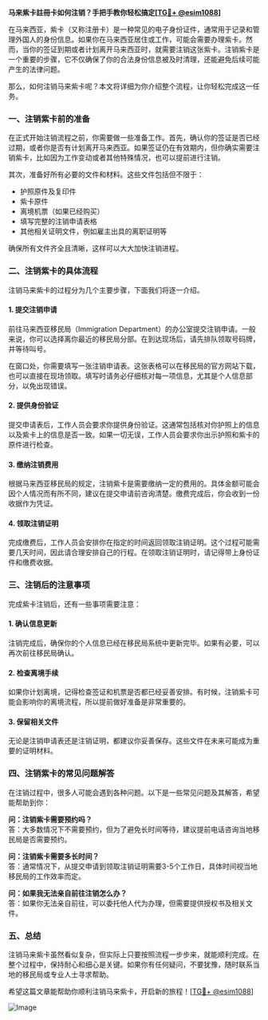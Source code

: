 **马来紫卡註冊卡如何注销？手把手教你轻松搞定[[TG💪+ @esim1088](https://t.me/s/esim1088)]**

在马来西亚，紫卡（又称注册卡）是一种常见的电子身份证件，通常用于记录和管理外国人的身份信息。如果你在马来西亚居住或工作，可能会需要办理紫卡。然而，当你的签证到期或者计划离开马来西亚时，就需要注销这张紫卡。注销紫卡是一个重要的步骤，它不仅确保了你的合法身份信息被及时清理，还能避免后续可能产生的法律问题。

那么，如何注销马来紫卡呢？本文将详细为你介绍整个流程，让你轻松完成这一任务。

### **一、注销紫卡前的准备**
在正式开始注销流程之前，你需要做一些准备工作。首先，确认你的签证是否已经过期，或者你是否有计划离开马来西亚。如果签证仍在有效期内，但你确实需要注销紫卡，比如因为工作变动或者其他特殊情况，也可以提前进行注销。

其次，准备好所有必要的文件和材料。这些文件包括但不限于：
- 护照原件及复印件
- 紫卡原件
- 离境机票（如果已经购买）
- 填写完整的注销申请表格
- 其他相关证明文件，例如雇主出具的离职证明等

确保所有文件齐全且清晰，这样可以大大加快注销进程。

### **二、注销紫卡的具体流程**
注销马来紫卡的过程分为几个主要步骤，下面我们将逐一介绍。

#### **1. 提交注销申请**
前往马来西亚移民局（Immigration Department）的办公室提交注销申请。一般来说，你可以选择离你最近的移民局分部。在到达现场后，请先排队领取号码牌，并等待叫号。

在窗口处，你需要填写一张注销申请表。这张表格可以在移民局的官方网站下载，也可以直接在现场领取。填写时请务必仔细核对每一项信息，尤其是个人信息部分，以免出现错误。

#### **2. 提供身份验证**
提交申请表后，工作人员会要求你提供身份验证。这通常包括核对你护照上的信息以及紫卡上的信息是否一致。如果一切无误，工作人员会要求你出示护照和紫卡的原件进行检查。

#### **3. 缴纳注销费用**
根据马来西亚移民局的规定，注销紫卡是需要缴纳一定的费用的。具体金额可能会因个人情况而有所不同，建议在提交申请前咨询清楚。缴费完成后，你会收到一份收据作为凭证。

#### **4. 领取注销证明**
完成缴费后，工作人员会安排你在指定的时间返回领取注销证明。这个过程可能需要几天时间，因此请合理安排自己的行程。在领取注销证明时，请记得带上身份证件和缴费收据。

### **三、注销后的注意事项**
完成紫卡注销后，还有一些事项需要注意：

#### **1. 确认信息更新**
注销完成后，确保你的个人信息已经在移民局系统中更新完毕。如果有必要，可以再次前往移民局确认。

#### **2. 检查离境手续**
如果你计划离境，记得检查签证和机票是否都已经妥善安排。有时候，注销紫卡可能会影响你的离境流程，所以提前做好准备是非常重要的。

#### **3. 保留相关文件**
无论是注销申请表还是注销证明，都建议你妥善保存。这些文件在未来可能成为重要的证明材料。

### **四、注销紫卡的常见问题解答**
在注销过程中，很多人可能会遇到各种问题。以下是一些常见问题及其解答，希望能帮助到你：

**问：注销紫卡需要预约吗？**  
答：大多数情况下不需要预约，但为了避免长时间等待，建议提前电话咨询当地移民局是否需要预约。

**问：注销紫卡需要多长时间？**  
答：通常情况下，从提交申请到领取注销证明需要3-5个工作日，具体时间视当地移民局的工作效率而定。

**问：如果我无法亲自前往注销怎么办？**  
答：如果你无法亲自前往，可以委托他人代为办理，但需要提供授权书及相关文件。

### **五、总结**
注销马来紫卡虽然看似复杂，但实际上只要按照流程一步步来，就能顺利完成。在整个过程中，保持耐心和细心是关键。如果你有任何疑问，不要犹豫，随时联系当地的移民局或专业人士寻求帮助。

希望这篇文章能帮助你顺利注销马来紫卡，开启新的旅程！[[TG💪+ @esim1088](https://t.me/s/esim1088)]  

![Image](https://i.postimg.cc/4NQfJmqS/Snipaste-2025-05-13-00-14-12.png)